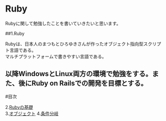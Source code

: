 # Ruby

Rubyに関して勉強したことを書いていきたいと思います。  

##1.Ruby  

Rubyは、日本人のまつもとひろゆきさんが作ったオブジェクト指向型スクリプト言語である。  
マルチプラットフォームで書きやすい言語である。

以降WindowsとLinux両方の環境で勉強をする。また、後にRuby on Railsでの開発を目標とする。
  ---

#目次

2.[Rubyの基礎](/Text/Ruby2.md)  
3.[オブジェクト](/Text/Ruby3.md)
4.[条件分岐](/Text/Ruby4.md)